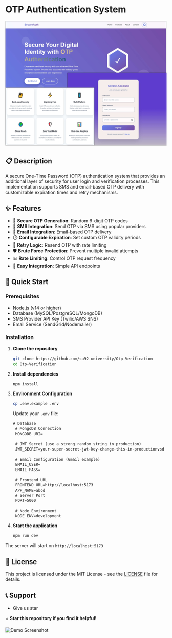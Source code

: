 # OTP Authentication System

![Project Banner](./images/full_auth.jpg)
<!-- Replace with your actual image path -->

## 📋 Description

A secure One-Time Password (OTP) authentication system that provides an additional layer of security for user login and verification processes. This implementation supports SMS and email-based OTP delivery with customizable expiration times and retry mechanisms.

## ✨ Features

- 🔐 **Secure OTP Generation**: Random 6-digit OTP codes
- 📱 **SMS Integration**: Send OTP via SMS using popular providers
- 📧 **Email Integration**: Email-based OTP delivery
- ⏱️ **Configurable Expiration**: Set custom OTP validity periods
- 🔄 **Retry Logic**: Resend OTP with rate limiting
- 🛡️ **Brute Force Protection**: Prevent multiple invalid attempts
- 📊 **Rate Limiting**: Control OTP request frequency
- 🎯 **Easy Integration**: Simple API endpoints

## 🚀 Quick Start

### Prerequisites

- Node.js (v14 or higher)
- Database (MySQL/PostgreSQL/MongoDB)
- SMS Provider API Key (Twilio/AWS SNS)
- Email Service (SendGrid/Nodemailer)

### Installation

1. **Clone the repository**
   ```bash
   git clone https://github.com/su92-university/Otp-Verification
   cd Otp-Verification
   ```

2. **Install dependencies**
   ```bash
   npm install
   ```

3. **Environment Configuration**
   ```bash
   cp .env.example .env
   ```
   
   Update your `.env` file:
   ```env
   # Database
    # MongoDB Connection
    MONGODB_URI=
    
    # JWT Secret (use a strong random string in production)
    JWT_SECRET=your-super-secret-jwt-key-change-this-in-productionvsd
    
    # Email Configuration (Gmail example)
    EMAIL_USER=
    EMAIL_PASS=
    
    # Frontend URL
    FRONTEND_URL=http://localhost:5173
    APP_NAME=abcd
    # Server Port
    PORT=5000
    
    # Node Environment
    NODE_ENV=development
   ```

4. **Start the application**
   ```bash
   npm run dev
   ```

The server will start on `http://localhost:5173`



## 📝 License

This project is licensed under the MIT License - see the [LICENSE](LICENSE) file for details.

## 📞 Support

- Give us star



⭐ **Star this repository if you find it helpful!**

![Demo Screenshot](./images/demo-screenshot.png)
<!-- Add a screenshot of your application in action -->
